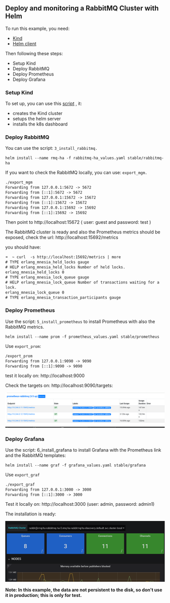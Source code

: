 ## Deploy and monitoring a RabbitMQ Cluster with Helm 

To run this example, you need:
 * [Kind](https://github.com/kubernetes-sigs/kind)
 * [Helm client](https://helm.sh/)

Then following these steps:
 * Setup Kind
 * Deploy RabbitMQ
 * Deploy Prometheus 
 * Deploy Grafana

### Setup Kind
To set up, you can use this [script](https://github.com/Gsantomaggio/rabbitmq-utils/blob/master/k8s/kind/setup) , it:
 * creates the Kind cluster
 * setups the helm server 
 * installs the k8s dashboard
 
### Deploy RabbitMQ 
You can use the  script: `3_install_rabbitmq.`

```
helm install --name rmq-ha -f rabbitmq-ha_values.yaml stable/rabbitmq-ha
```


If you want to check the RabbitMQ locally, you can use: `export_mgm.`

```
./export_mgm
Forwarding from 127.0.0.1:5672 -> 5672
Forwarding from [::1]:5672 -> 5672
Forwarding from 127.0.0.1:15672 -> 15672
Forwarding from [::1]:15672 -> 15672
Forwarding from 127.0.0.1:15692 -> 15692
Forwarding from [::1]:15692 -> 15692
```

Then point to http://localhost:15672 ( user: guest and password: test ) 

The RabbitMQ cluster is ready and also the Prometheus metrics should be exposed, check the url: 
http://localhost:15692/metrics

you should have:
```
➜  ~ curl  -s http://localhost:15692/metrics | more
# TYPE erlang_mnesia_held_locks gauge
# HELP erlang_mnesia_held_locks Number of held locks.
erlang_mnesia_held_locks 0
# TYPE erlang_mnesia_lock_queue gauge
# HELP erlang_mnesia_lock_queue Number of transactions waiting for a lock.
erlang_mnesia_lock_queue 0
# TYPE erlang_mnesia_transaction_participants gauge
```


### Deploy Prometheus 

Use the script: `5_install_prometheus` to install Prometheus with also the RabbitMQ metrics.

```
helm install --name prom -f prometheus_values.yaml stable/prometheus
```


Use `export_prom`:
```
/export_prom
Forwarding from 127.0.0.1:9090 -> 9090
Forwarding from [::1]:9090 -> 9090
```

test it locally on: http://localhost:9000

Check the targets on: http://localhost:9090/targets:

![RabbitMQ Targets](https://github.com/Gsantomaggio/rabbitmq-utils/blob/master/k8s/helm/rabbitmq3.8/img/prom_rabbitmq_targets.png)


### Deploy Grafana

Use the script: 6_install_grafana to install Grafana with the Prometheus link and the RabbitMQ templates:


```
helm install --name graf -f grafana_values.yaml stable/grafana 
```


Use `export_graf` 
```
./export_graf
Forwarding from 127.0.0.1:3000 -> 3000
Forwarding from [::1]:3000 -> 3000
```

Test it locally on: http://localhost:3000 (user: admin, password: admin1)

The installation is ready:

![RabbitMQ Targets](https://github.com/Gsantomaggio/rabbitmq-utils/blob/master/k8s/helm/rabbitmq3.8/img/rabbitmq_grafana.png)




**Note: In this example, the data are not persistent to the disk, so don't use it in production; this is only for test.**




 


